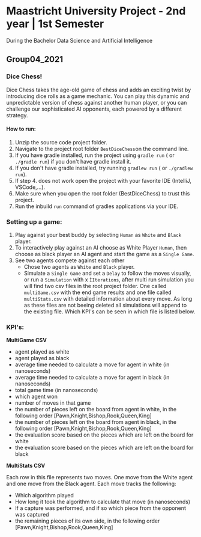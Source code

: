 # Maastricht University Project - 2nd year | 1st Semester
During the Bachelor Data Science and Artificial Intelligence

## Group04_2021

### Dice Chess!

Dice Chess takes the age-old game of chess and adds an exciting twist by introducing dice rolls as a game mechanic. You can play this dynamic and unpredictable version of chess against another human player, or you can challenge our sophisticated AI opponents, each powered by a different strategy.

#### How to run:

1. Unzip the source code project folder.
2. Navigate to the project root folder ``BestDiceChess``on the command line.
3. If you have gradle installed, run the project using ```gradle run``` ( or ```./gradle run```) if you don't have
   gradle install it.
4. If you don't have gradle installed, try running ``gradlew run`` ( or ```./gradlew run```).
5. If step 4. does not work open the project with your favorite IDE (IntelliJ, VSCode,...).
6. Make sure when you open the root folder (BestDiceChess) to trust this project.
7. Run the inbuild ```run``` command of gradles applications via your IDE.

### Setting up a game:

1. Play against your best buddy by selecting ```Human``` as ```White``` and ```Black``` player.
2. To interactively play against an AI choose as White Player ```Human```, then choose as black player an AI agent and
   start the game as a ```Single Game```.
3. See two agents compete against each other
    * Chose two agents as ```White``` and ```Black``` player.
    * Simulate a ```Single Game``` and set a ```Delay``` to follow the moves visually, or run a ```Simulation``` with
      x ```ÌIterations```, after multi run simulation you will find two csv files in the root project folder. One
      called ```multiGame.csv``` with the end game results and one file called ```multiStats.csv``` with detailed
      information about every move. As long as these files are not beeing deleted all simulations will append to the
      existing file. Which KPI's can be seen in which file is listed below.

### KPI's: 

**MultiGame CSV**
* agent played as white
* agent played as black
* average time needed to calculate a move for agent in white (in nanoseconds)
* average time needed to calculate a move for agent in black (in nanoseconds)
* total game time (in nanoseconds)
* which agent won
* number of moves in that game
* the number of pieces left on the board from agent in white, in the following order [Pawn,Knight,Bishop,Rook,Queen,King]
* the number of pieces left on the board from agent in black, in the following order [Pawn,Knight,Bishop,Rook,Queen,King]
* the evaluation score based on the pieces which are left on the board for white
* the evaluation score based on the pieces which are left on the board for black 

**MultiStats CSV**

Each row in this file represents two moves. One move from the White agent and one move from the Black agent. Each move tracks the following:
* Which algorithm played
* How long it took the algorithm to calculate that move (in nanoseconds)
* If a capture was performed, and if so which piece from the opponent was captured
* the remaining pieces of its own side, in the following order [Pawn,Knight,Bishop,Rook,Queen,King]
